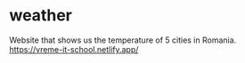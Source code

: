 # weather

Website that shows us the temperature of 5 cities in Romania.<br>
https://vreme-it-school.netlify.app/
